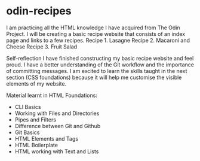 # odin-recipes
I am practicing all the HTML knowledge I have acquired from The Odin Project.
I will be creating a basic recipe website that consists of an index page and links to a few recipes.
Recipe 1. Lasagne
Recipe 2. Macaroni and Cheese
Recipe 3. Fruit Salad

Self-reflection
I have finished constructing my basic recipe website and feel proud.
I have a better understanding of the Git workflow and the importance of committing messages.
I am excited to learn the skills taught in the next section (CSS foundations) because it will help me customise the visible elements of my website.

Material learnt in HTML Foundations:
- CLI Basics
- Working with Files and Directories
- Pipes and Filters
- Difference between Git and Github
- Git Basics
- HTML Elements and Tags
- HTML Boilerplate
- HTML working with Text and Lists
